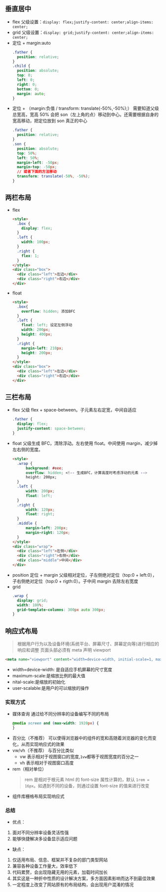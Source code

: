 ## 垂直居中

- flex
  父级设置：`display: flex;justify-content: center;align-items: center;`
- grid
  父级设置：`display: grid;justify-content: center;align-items: center;`
- 定位 + margin:auto
  ```css
  .father {
    position: relative;
  }
  .child {
    position: absolute;
    top: 0;
    left: 0;
    right: 0;
    bottom: 0;
    margin: auto;
  }
  ```
- 定位 + （margin:负值 / transform: translate(-50%,-50%);）
  需要知道父级总宽高，宽高 50% 会把 son（左上角的点）移动到中心。还需要根据自身的宽高移动，把定位放到 son 真正的中心
  ```css
  .father {
    position: relative;
  }
  .son {
    position: absolute;
    top: 50%;
    left: 50%;
    margin-left: -50px;
    margin-top: -50px;
    // 或者下面的方法移动
    transform: translate(-50%, -50%);
  }
  ```

## 两栏布局

- flex
  ```html
  <style>
    .box {
      display: flex;
    }
    .left {
      width: 100px;
    }
    .right {
      flex: 1;
    }
  </style>
  <div class="box">
    <div class="left">左边</div>
    <div class="right">右边</div>
  </div>
  ```
- float
  ```html
  <style>
    .box{
      overflow: hidden; 添加BFC
    }
    .left {
      float: left; 设定左侧浮动
      width: 200px;
      height: 400px;
    }
    .right {
      margin-left: 210px;
      height: 200px;
    }
  </style>
  <div class="box">
    <div class="left">左边</div>
    <div class="right">右边</div>
  </div>
  ```

## 三栏布局

- flex
  父级 flex + space-between。子元素左右定宽，中间自适应
  ```css
  .father {
    display: flex;
    justify-content: space-between;
  }
  ```
- float
  父级生成 BFC，清除浮动。左右使用 float。中间使用 margin，减少掉左右侧的宽度。
  ```html
  <style>
    .wrap {
        background: #eee;
        overflow: hidden; <!-- 生成BFC，计算高度时考虑浮动的元素 -->
        height: 200px;
    }
    .left {
        width: 200px;
        float: left;
    }
    .right {
        width: 120px;
        float: right;
    }
    .middle {
        margin-left: 200px;
        margin-right: 120px;
    }
  </style>
  <div class="wrap">
    <div class="left">左侧</div>
    <div class="right">右侧</div>
    <div class="middle">中间</div>
  </div>
  ```
- position 定位 + margin
  父级相对定位，子左侧绝对定位（top:0 + left:0），子右侧绝对定位（top:0 + rigth:0）。子中间 margin 去除左右宽度
- grid
  ```css
  .wrap {
    display: grid;
    width: 100%;
    grid-template-columns: 300px auto 300px;
  }
  ```

## 响应式布局

> 根据用户行为以及设备环境(系统平台、屏幕尺寸、屏幕定向等)进行相应的响应和调整
> 页面头部必须有 meta 声明 viewport

```html
<meta name="viewport" content="width=device-width, initial-scale=1, maximum-scale=1, user-scalable=no”>
```

- width=device-width: 是自适应手机屏幕的尺寸宽度
- maximum-scale:是缩放比例的最大值
- nital-scale:是缩放的初始化
- user-scalable:是用户的可以缩放的操作

### 实现方式

- 媒体查询
  通过给不同分辨率的设备编写不同的布局
  ```css
  @media screen and (max-width: 1920px) {
  }
  ```
- 百分比（不推荐）
  可以使得浏览器中的组件的宽和高随着浏览器的变化而变化，从而实现响应式的效果
- vw/vh（不推荐）
  与百分比类似
  - vw 表示相对于视图窗口的宽度,`1vw`都等于视图宽度的百分之一
  - vh 表示相对于视图窗口高度
- rem（相对单位）
  > rem 是相对于根元素 html 的 font-size 属性计算的，默认 `1rem = 16px`。如遇到不同的设备，则通过设置 font-size 的值来进行改变
- 组件库栅格布局实现响应式

### 总结

- 优点：

1. 面对不同分辨率设备灵活性强
2. 能够快捷解决多设备显示适应问题

- 缺点：

1. 仅适用布局、信息、框架并不复杂的部门类型网站
2. 兼容各种设备工作量大，效率低下
3. 代码累赘，会出现隐藏无用的元素，加载时间加长
4. 其实这是一种折中性质的设计解决方案，多方面因素影响而达不到最佳效果
5. 一定程度上改变了网站原有的布局结构，会出现用户混淆的情况

